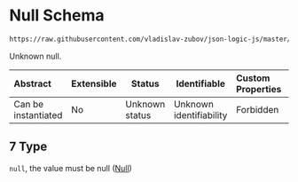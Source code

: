 # Null Schema

```txt
https://raw.githubusercontent.com/vladislav-zubov/json-logic-js/master/schemas/common/var.json#/oneOf/7
```

Unknown null.


| Abstract            | Extensible | Status         | Identifiable            | Custom Properties | Additional Properties | Access Restrictions | Defined In                                           |
| :------------------ | ---------- | -------------- | ----------------------- | :---------------- | --------------------- | ------------------- | ---------------------------------------------------- |
| Can be instantiated | No         | Unknown status | Unknown identifiability | Forbidden         | Allowed               | none                | [var.json\*](common/var.json "open original schema") |

## 7 Type

`null`, the value must be null ([Null](var-oneof-null.md))
